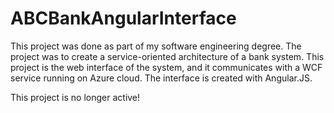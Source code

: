 # ABCBankAngularInterface

This project was done as part of my software engineering degree.
The project was to create a service-oriented architecture of a bank system.
This project is the web interface of the system, and it communicates with a WCF service running on Azure cloud.
The interface is created with Angular.JS. 

This project is no longer active!
